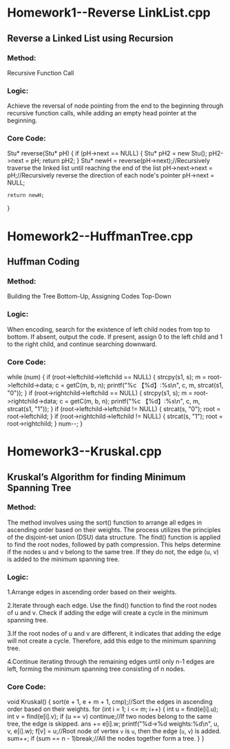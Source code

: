 # Homework1--Reverse LinkList.cpp
## Reverse a Linked List using Recursion

### Method: 

Recursive Function Call

### Logic: 

Achieve the reversal of node pointing from the end to the beginning through recursive function calls, while adding an empty head pointer at the beginning.

### Core Code: 


Stu* reverse(Stu* pH)
{
	if (pH->next == NULL)
	{
		Stu* pH2 = new Stu();
		pH2->next = pH;
		return pH2;
	}
	Stu* newH = reverse(pH->next);//Recursively traverse the linked list until reaching the end of the list
	pH->next->next = pH;//Recursively reverse the direction of each node's pointer
	pH->next = NULL;

	return newH;
}

# Homework2--HuffmanTree.cpp
## Huffman Coding

### Method: 

Building the Tree Bottom-Up, Assigning Codes Top-Down

### Logic: 

When encoding, search for the existence of left child nodes from top to bottom. If absent, output the code. If present, assign 0 to the left child and 1 to the right child, and continue searching downward.

### Core Code: 

while (num)
	{
		if (root->leftchild->leftchild == NULL)
		{
			strcpy(s1, s);
			m = root->leftchild->data;
			c = getC(m, b, n);
			printf("%c 【%d】:%s\n", c, m, strcat(s1, "0"));
		}
		if (root->rightchild->leftchild == NULL)
		{
			strcpy(s1, s);
			m = root->rightchild->data;
			c = getC(m, b, n);
			printf("%c 【%d】:%s\n", c, m, strcat(s1, "1"));
		}
		if (root->leftchild->leftchild != NULL)
		{
			strcat(s, "0");
			root = root->leftchild;
		}
		if (root->rightchild->leftchild != NULL)
		{
			strcat(s, "1");
			root = root->rightchild;
		}
		num--;
	}

# Homework3--Kruskal.cpp
## Kruskal’s Algorithm for finding Minimum Spanning Tree

### Method:

The method involves using the sort() function to arrange all edges in ascending order based on their weights. The process utilizes the principles of the disjoint-set union (DSU) data structure. The find() function is applied to find the root nodes, followed by path compression. This helps determine if the nodes u and v belong to the same tree. If they do not, the edge (u, v) is added to the minimum spanning tree.

### Logic:

1.Arrange edges in ascending order based on their weights.

2.Iterate through each edge. Use the find() function to find the root nodes of u and v. Check if adding the edge will create a cycle in the minimum spanning tree.

3.If the root nodes of u and v are different, it indicates that adding the edge will not create a cycle. Therefore, add this edge to the minimum spanning tree.

4.Continue iterating through the remaining edges until only n-1 edges are left, forming the minimum spanning tree consisting of n nodes.

### Core Code: 

void Kruskal()
{
	sort(e + 1, e + m + 1, cmp);//Sort the edges in ascending order based on their weights.
	for (int i = 1; i <= m; i++) 
	{
		int u = find(e[i].u);
		int v = find(e[i].v);
		if (u == v)
			continue;//If two nodes belong to the same tree, the edge is skipped.
		ans += e[i].w;
		printf("%d->%d weights:%d\n", u, v, e[i].w);
		f[v] = u;//Root node of vertex `v` is `u`, then the edge (`u`, `v`) is added.
		sum++;
		if (sum == n - 1)break;//All the nodes together form a tree.
	}
}
